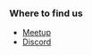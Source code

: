 ### Where to find us

* [Meetup](https://www.meetup.com/OWASP-Sofia-Chapter/)
* [Discord](https://discord.com/channels/849266967856414731/981867323298312223)
